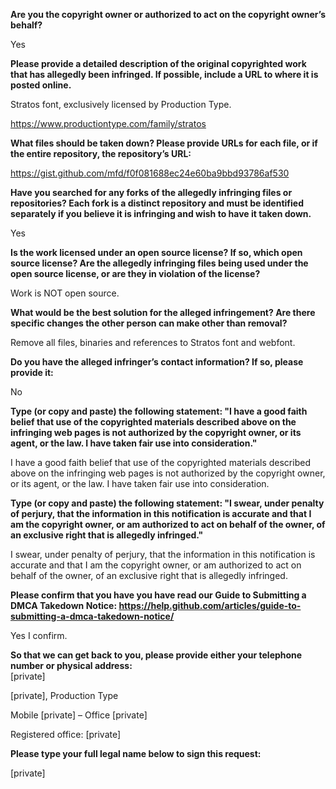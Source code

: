 **Are you the copyright owner or authorized to act on the copyright owner’s behalf?**

Yes



**Please provide a detailed description of the original copyrighted work that has allegedly been infringed. If possible, include a URL to where it is posted online.**

Stratos font, exclusively licensed by Production Type.

https://www.productiontype.com/family/stratos



**What files should be taken down? Please provide URLs for each file, or if the entire repository, the repository’s URL:**

https://gist.github.com/mfd/f0f081688ec24e60ba9bbd93786af530



**Have you searched for any forks of the allegedly infringing files or repositories? Each fork is a distinct repository and must be identified separately if you believe it is infringing and wish to have it taken down.**

Yes



**Is the work licensed under an open source license? If so, which open source license? Are the allegedly infringing files being used under the open source license, or are they in violation of the license?**

Work is NOT open source.



**What would be the best solution for the alleged infringement? Are there specific changes the other person can make other than removal?**

Remove all files, binaries and references to Stratos font and webfont.



**Do you have the alleged infringer’s contact information? If so, please provide it:**

No



**Type (or copy and paste) the following statement: "I have a good faith belief that use of the copyrighted materials described above on the infringing web pages is not authorized by the copyright owner, or its agent, or the law. I have taken fair use into consideration."**

I have a good faith belief that use of the copyrighted materials described above on the infringing web pages is not authorized by the copyright owner, or its agent, or the law. I have taken fair use into consideration.



**Type (or copy and paste) the following statement: "I swear, under penalty of perjury, that the information in this notification is accurate and that I am the copyright owner, or am authorized to act on behalf of the owner, of an exclusive right that is allegedly infringed."**

I swear, under penalty of perjury, that the information in this notification is accurate and that I am the copyright owner, or am authorized to act on behalf of the owner, of an exclusive right that is allegedly infringed.



**Please confirm that you have you have read our Guide to Submitting a DMCA Takedown Notice: https://help.github.com/articles/guide-to-submitting-a-dmca-takedown-notice/**

Yes I confirm.



**So that we can get back to you, please provide either your telephone number or physical address:**  
[private]  

[private], Production Type

Mobile [private] – Office [private]  

Registered office: [private]  



**Please type your full legal name below to sign this request:**

[private]  
